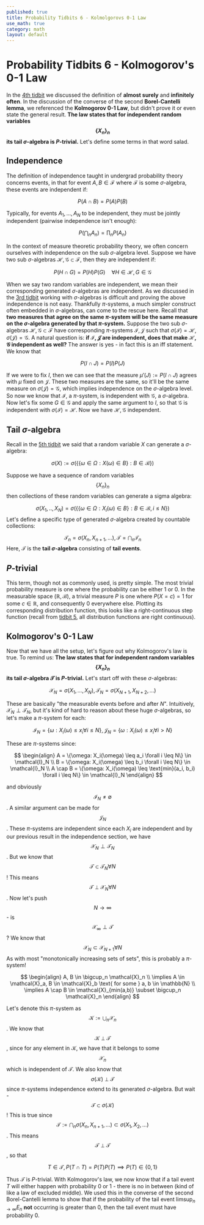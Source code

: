 ```yaml
---
published: true
title: Probability Tidbits 6 - Kolmolgorovs 0-1 Law
use_math: true
category: math
layout: default
---
```


# Probability Tidbits 6 - Kolmogorov's 0-1 Law
In the [4th tidbit](https://oneraynyday.github.io/math/2022/09/09/Surely-and-Often/) we discussed the definition of **almost surely** and **infinitely often**. In the discussion of the converse of the second **Borel-Cantelli lemma**, we referenced the **Kolmogorov 0-1 Law**, but didn't prove it or even state the general result. **The law states that for independent random variables $$\{X_n\}_n$$ its tail $\sigma$-algebra is $P$-trivial.** Let's define some terms in that word salad.

## Independence
The definition of independence taught in undergrad probability theory concerns events, in that for event $A, B \in \mathcal{F}$ where $\mathcal{F}$ is some $\sigma$-algebra, these events are independent if:

$$
P(A \cap B) = P(A)P(B)
$$

Typically, for events $A_1,...,A_N$ to be independent, they must be jointly independent (pairwise independence isn't enough):

$$
P(\bigcap_nA_n) = \prod_nP(A_n)
$$

In the context of measure theoretic probability theory, we often concern ourselves with independence on the sub $\sigma$-algebra level. Suppose we have two sub $\sigma$-algebras $\mathcal{H}, \mathcal{G} \subset \mathcal{F}$, then they are independent if:

$$
P(H \cap G) = P(H)P(G) \quad \forall H \in \mathcal{H}, G \in \mathcal{G}
$$

When we say two random variables are independent, we mean their corresponding generated $\sigma$-algebras are independent. As we discussed in the [3rd tidbit](https://oneraynyday.github.io/math/2022/08/23/Pi-Systems/) working with $\sigma$-algebras is difficult and proving the above independence is not easy. Thankfully $\pi$-systems, a much simpler construct often embedded in $\sigma$-algebras, can come to the rescue here. Recall that **two measures that agree on the same $\pi$-system will be the same measure on the $\sigma$-algebra generated by that $\pi$-system.** Suppose the two sub $\sigma$-algebras $\mathcal{H}, \mathcal{G} \subset \mathcal{F}$ have corresponding $\pi$-systems $\mathcal{I}, \mathcal{J}$ such that $\sigma(\mathcal{I}) = \mathcal{H}, \sigma(\mathcal{J}) = \mathcal{G}$. A natural question is: **if $\mathcal{I},\mathcal{J}$ are independent, does that make $\mathcal{H}, \mathcal{G}$ independent as well?** The answer is yes - in fact this is an iff statement. We know that

$$
P(I \cap J) = P(I)P(J)
$$

If we were to fix $I$, then we can see that the measure $\mu'(J) := P(I \cap J)$ agrees with $\mu$ fixed on $\mathcal{J}$. These two measures are the same, so it'll be the same measure on $\sigma(\mathcal{J}) = \mathcal{G}$, which implies independence on the $\sigma$-algebra level. So now we know that $\mathcal{I}$, a $\pi$-system, is independent with $\mathcal{G}$, a $\sigma$-algebra. Now let's fix some $G \in \mathcal{G}$ and apply the same argument to $I$, so that $\mathcal{G}$ is independent with $\sigma(\mathcal{I}) = \mathcal{H}$. Now we have $\mathcal{H}, \mathcal{G}$ independent.

## Tail $\sigma$-algebra
Recall in the [5th tidbit](https://oneraynyday.github.io/math/2022/09/10/Random-Variables/) we said that a random variable $X$ can generate a $\sigma$-algebra:

$$
\sigma(X) := \sigma(\{\{\omega \in \Omega: X(\omega) \in B\} : B \in \mathcal{B}\})
$$

Suppose we have a sequence of random variables $$\{X_n\}_n$$ then collections of these random variables can generate a sigma algebra:

$$
\sigma(X_1, .., X_N) = \sigma(\{\{\omega \in \Omega: X_i(\omega) \in B\} : B \in \mathcal{B}, i \leq N\})
$$
Let's define a specific type of generated $\sigma$-algebra created by countable collections:

$$
\mathcal{T}_n = \sigma(X_n,X_{n+1},...), \mathcal{T} = \bigcap_n \mathcal{T}_n
$$
Here, $\mathcal{T}$ is the **tail $\sigma$-algebra** consisting of **tail events**.

## $P$-trivial

This term, though not as commonly used, is pretty simple. The most trivial probability measure is one where the probability can be either 1 or 0. In the measurable space $(\mathbb{R}, \mathcal{B})$, a trivial measure $P$ is one where $P(X = c) = 1$ for some $c \in \mathbb{R}$, and consequently 0 everywhere else. Plotting its corresponding distribution function, this looks like a right-continuous step function (recall from [tidbit 5](https://oneraynyday.github.io/math/2022/09/10/Random-Variables/), all distribution functions are right continuous).

## Kolmogorov's 0-1 Law
Now that we have all the setup, let's figure out why Kolmogorov's law is true. To remind us: **The law states that for independent random variables $$\{X_n\}_n$$ its tail $\sigma$-algebra $\mathcal{T}$ is $P$-trivial.** Let's start off with these $\sigma$-algebras:

$$
\mathcal{X}_N = \sigma(X_1,...,X_N), \mathcal{T}_N = \sigma(X_{N+1}, X_{N+2}, ...)
$$

These are basically "the measurable events before and after $N$". Intuitively, $\mathcal{X}_N \perp \mathcal{T}_N$, but it's kind of hard to reason about these huge $\sigma$-algebras, so let's make a $\pi$-system for each:

$$
\mathcal{I}_N = \{\omega: X_i(\omega) \leq x_i \forall i \leq N\}, \mathcal{J}_N = \{\omega: X_i(\omega) \leq x_i \forall i > N\}
$$

These are $\pi$-systems since:

$$
\begin{align}
A = \{\omega: X_i(\omega) \leq a_i \forall i \leq N\} \in \mathcal{I}_N \\
B = \{\omega: X_i(\omega) \leq b_i \forall i \leq N\} \in \mathcal{I}_N \\
A \cap B = \{\omega: X_i(\omega) \leq \text{min}(a_i, b_i) \forall i \leq N\} \in \mathcal{I}_N
\end{align}
$$

and obviously $$\mathcal{I}_N \neq \emptyset$$. A similar argument can be made for $$\mathcal{J}_N$$. These $\pi$-systems are independent since each $X_i$ are independent and by our previous result in the independence section, we have $$\mathcal{X}_N \perp \mathcal{T}_N$$. But we know that $$\mathcal{T} \subset \mathcal{T}_N \forall N$$! This means $$\mathcal{T} \perp \mathcal{X}_N \forall N$$. Now let's push $$N \to \infty$$ - is $$\mathcal{X}_\infty \perp \mathcal{T}$$? We know that $$
\mathcal{X}_N \subset \mathcal{X}_{N+1} \forall N
$$As with most "monotonically increasing sets of sets", this is probably a $\pi$-system!

$$
\begin{align}
A, B \in \bigcup_n \mathcal{X}_n \\
\implies A \in \mathcal{X}_a, B \in \mathcal{X}_b \text{ for some } a, b \in \mathbb{N} \\
\implies A \cap B \in \mathcal{X}_{min(a,b)} \subset \bigcup_n \mathcal{X}_n
\end{align}
$$

Let's denote this $\pi$-system as $$\mathcal{K} := \bigcup_n \mathcal{X}_n$$. We know that $$\mathcal{K} \perp \mathcal{T}$$, since for any element in $\mathcal{K}$, we have that it belongs to some $$\mathcal{X}_n$$ which is independent of $\mathcal{T}$. We also know that $$\sigma(\mathcal{K}) \perp \mathcal{T}$$ since $\pi$-systems independence extend to its generated $\sigma$-algebra. But wait - $$\mathcal{T} \subset \sigma(\mathcal{K})$$! This is true since $$\mathcal{T} := \bigcap_n \sigma(X_n, X_{n+1}, ...) \subset \sigma(X_1,X_2,...)$$. This means $$\mathcal{T} \perp \mathcal{T}$$, so that

$$
T \in \mathcal{T}, P(T \cap T) = P(T)P(T) \implies P(T) \in \{0, 1\}
$$

Thus $\mathcal{T}$ is $P$-trivial. With Kolmogorov's law, we now know that if a tail event $T$ will either happen with probability 0 or 1 - there is no in between (kind of like a law of excluded middle). We used this in the converse of the second Borel-Cantelli lemma to show that if the probability of the tail event $\text{limsup}_{n \to \infty} E_n$ **not** occurring is greater than 0, then the tail event must have probability 0.

<script src="https://utteranc.es/client.js" repo="OneRaynyDay/oneraynyday.github.io" issue-term="pathname" theme="github-light" crossorigin="anonymous" async> </script>

